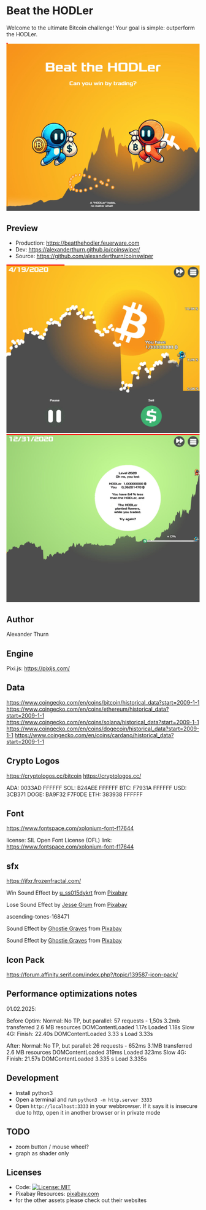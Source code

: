 
# Beat the HODLer

Welcome to the ultimate Bitcoin challenge! Your goal is simple: outperform the HODLer.

<img src="misc/hodlerscreen.jpg" alt="Screenshot1" width="640">

## Preview

- Production: https://beatthehodler.feuerware.com
- Dev: https://alexanderthurn.github.io/coinswiper/
- Source: https://github.com/alexanderthurn/coinswiper

![Screenshot2](misc/screen1.jpg)
![Screenshot3](misc/screen2.jpg)



## Author

Alexander Thurn


## Engine

Pixi.js: https://pixijs.com/

## Data

https://www.coingecko.com/en/coins/bitcoin/historical_data?start=2009-1-1
https://www.coingecko.com/en/coins/ethereum/historical_data?start=2009-1-1
https://www.coingecko.com/en/coins/solana/historical_data?start=2009-1-1
https://www.coingecko.com/en/coins/dogecoin/historical_data?start=2009-1-1
https://www.coingecko.com/en/coins/cardano/historical_data?start=2009-1-1

## Crypto Logos

https://cryptologos.cc/bitcoin
https://cryptologos.cc/

ADA: 0033AD FFFFFF
SOL: B24AEE  FFFFFF
BTC: F7931A FFFFFF
USD: 3CB371
DOGE: BA9F32  F7F0DE
ETH: 383938 FFFFFF


## Font

https://www.fontspace.com/xolonium-font-f17644


license: SIL Open Font License (OFL)
link: https://www.fontspace.com/xolonium-font-f17644



## sfx

https://jfxr.frozenfractal.com/

Win Sound Effect by <a href="https://pixabay.com/users/u_ss015dykrt-26759154/?utm_source=link-attribution&utm_medium=referral&utm_campaign=music&utm_content=146260">u_ss015dykrt</a> from <a href="https://pixabay.com//?utm_source=link-attribution&utm_medium=referral&utm_campaign=music&utm_content=146260">Pixabay</a>


Lose Sound Effect by <a href="https://pixabay.com/users/make_more_sound-35032787/?utm_source=link-attribution&utm_medium=referral&utm_campaign=music&utm_content=145828">Jesse Grum</a> from <a href="https://pixabay.com/sound-effects//?utm_source=link-attribution&utm_medium=referral&utm_campaign=music&utm_content=145828">Pixabay</a>

ascending-tones-168471

Sound Effect by <a href="https://pixabay.com/users/shut_up_ghost-32917765/?utm_source=link-attribution&utm_medium=referral&utm_campaign=music&utm_content=168472">Ghostie Graves</a> from <a href="https://pixabay.com//?utm_source=link-attribution&utm_medium=referral&utm_campaign=music&utm_content=168472">Pixabay</a>

Sound Effect by <a href="https://pixabay.com/users/shut_up_ghost-32917765/?utm_source=link-attribution&utm_medium=referral&utm_campaign=music&utm_content=168473">Ghostie Graves</a> from <a href="https://pixabay.com//?utm_source=link-attribution&utm_medium=referral&utm_campaign=music&utm_content=168473">Pixabay</a>


## Icon Pack

https://forum.affinity.serif.com/index.php?/topic/139587-icon-pack/



## Performance optimizations notes
01.02.2025: 

Before Optim:
Normal: No TP, but parallel: 57 requests - 1,50s 3.2mb transferred  2.6 MB resources DOMContentLoaded 1.17s Loaded 1.18s
Slow 4G: Finish: 22.40s DOMContentLoaded 3.33 s Load 3.33s

After:
Normal: No TP, but parallel: 26 requests - 652ms 3.1MB transferred  2.6 MB resources DOMContentLoaded 319ms Loaded 323ms
Slow 4G: Finish: 21.57s DOMContentLoaded 3.335 s Load 3.335s


## Development

- Install python3
- Open a terminal and run `python3 -m http.server 3333`
- Open `http://localhost:3333` in your webbrowser. If it says it is insecure due to http, open it in another browser or in private mode


## TODO

- zoom button / mouse wheel?
- graph as shader only


## Licenses

- Code: [![License: MIT](https://img.shields.io/badge/License-MIT-yellow.svg)](https://opensource.org/licenses/MIT)
- Pixabay Resources: <a href="https://pixabay.com/service/license-summary/">pixabay.com</a>
- for the other assets please check out their websites
